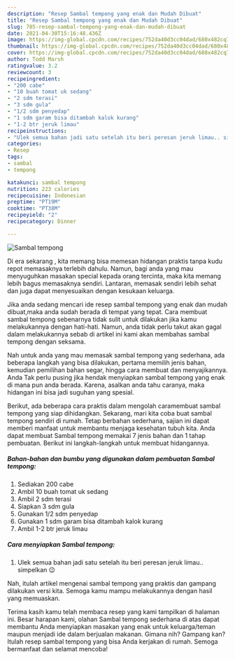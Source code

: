 ```yaml
---
description: "Resep Sambal tempong yang enak dan Mudah Dibuat"
title: "Resep Sambal tempong yang enak dan Mudah Dibuat"
slug: 785-resep-sambal-tempong-yang-enak-dan-mudah-dibuat
date: 2021-04-30T15:16:48.436Z
image: https://img-global.cpcdn.com/recipes/752da40d3cc04dad/680x482cq70/sambal-tempong-foto-resep-utama.jpg
thumbnail: https://img-global.cpcdn.com/recipes/752da40d3cc04dad/680x482cq70/sambal-tempong-foto-resep-utama.jpg
cover: https://img-global.cpcdn.com/recipes/752da40d3cc04dad/680x482cq70/sambal-tempong-foto-resep-utama.jpg
author: Todd Marsh
ratingvalue: 3.2
reviewcount: 3
recipeingredient:
- "200 cabe"
- "10 buah tomat uk sedang"
- "2 sdm terasi"
- "3 sdm gula"
- "1/2 sdm penyedap"
- "1 sdm garam bisa ditambah kalok kurang"
- "1-2 btr jeruk limau"
recipeinstructions:
- "Ulek semua bahan jadi satu setelah itu beri peresan jeruk limau.. simpelkan 😉"
categories:
- Resep
tags:
- sambal
- tempong

katakunci: sambal tempong 
nutrition: 223 calories
recipecuisine: Indonesian
preptime: "PT19M"
cooktime: "PT38M"
recipeyield: "2"
recipecategory: Dinner

---
```



![Sambal tempong](https://img-global.cpcdn.com/recipes/752da40d3cc04dad/680x482cq70/sambal-tempong-foto-resep-utama.jpg)

Di era  sekarang , kita memang bisa memesan hidangan praktis tanpa kudu repot memasaknya terlebih dahulu. Namun, bagi anda yang mau menyuguhkan masakan special kepada orang tercinta, maka kita memang lebih bagus memasaknya sendiri. Lantaran, memasak sendiri lebih sehat dan juga dapat menyesuaikan dengan kesukaan keluarga.

Jika anda sedang mencari ide resep sambal tempong yang enak dan mudah dibuat,maka anda sudah berada di tempat yang tepat. Cara membuat sambal tempong  sebenarnya tidak sulit untuk dilakukan jika kamu melakukannya dengan hati-hati. Namun, anda tidak perlu takut akan gagal dalam melakukannya 
sebab di artikel ini kami akan membahas sambal tempong dengan seksama.  



Nah untuk anda yang mau memasak sambal tempong yang sederhana, ada beberapa langkah yang bisa dilakukan, pertama memilih jenis bahan, kemudian pemilihan bahan segar, hingga cara membuat dan menyajikannya. Anda Tak perlu pusing jika hendak menyiapkan sambal tempong yang enak di mana pun anda berada. Karena, asalkan anda  tahu caranya, maka hidangan ini bisa jadi suguhan yang spesial.

Berikut, ada beberapa cara praktis  dalam mengolah caramembuat sambal tempong yang siap dihidangkan. Sekarang, mari kita coba buat sambal tempong sendiri di rumah. Tetap berbahan sederhana, sajian ini dapat memberi manfaat untuk membantu menjaga kesehatan tubuh kita. Anda dapat membuat Sambal tempong memakai 7 jenis bahan dan 1 tahap pembuatan. Berikut ini langkah-langkah untuk membuat hidangannya.

<!--inarticleads1-->

##### Bahan-bahan dan bumbu yang digunakan dalam pembuatan Sambal tempong:

1. Sediakan 200 cabe
1. Ambil 10 buah tomat uk sedang
1. Ambil 2 sdm terasi
1. Siapkan 3 sdm gula
1. Gunakan 1/2 sdm penyedap
1. Gunakan 1 sdm garam bisa ditambah kalok kurang
1. Ambil 1-2 btr jeruk limau




<!--inarticleads2-->

##### Cara menyiapkan Sambal tempong:

1. Ulek semua bahan jadi satu setelah itu beri peresan jeruk limau.. simpelkan 😉




Nah, itulah artikel mengenai  sambal tempong  yang praktis dan gampang dilakukan versi kita. Semoga kamu mampu melakukannya dengan hasil yang memuaskan. 

Terima kasih kamu telah membaca resep yang kami tampilkan di halaman ini. Besar harapan kami, olahan  Sambal tempong sederhana di atas dapat membantu Anda menyiapkan masakan yang enak untuk keluarga/teman maupun menjadi ide dalam berjualan makanan. Gimana nih? Gampang kan? Itulah resep sambal tempong yang bisa Anda kerjakan di rumah. Semoga bermanfaat dan selamat mencoba!


